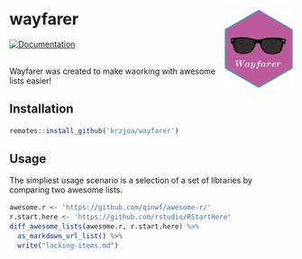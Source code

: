 # wayfarer <img src='man/figures/logo.png' align="right" height="139" />
[![Documentation](https://img.shields.io/badge/documentation-wayfarer-orange.svg?colorB=E91E63)](http://krzjoa.github.io/wayfarer)


</br>
Wayfarer was created to make waorking with awesome lists easier!

## Installation
```R
remotes::install_github('krzjoa/wayfarer')
```
## Usage
The simpliest usage scenario is a selection of a set of libraries by comparing two awesome lists.
```R
awesome.r <- 'https://github.com/qinwf/awesome-r/'
r.start.here <- 'https://github.com/rstudio/RStartHere'
diff_awesome_lists(awesome.r, r.start.here) %>% 
  as_markdown_url_list() %>% 
  write("lacking-items.md")
```
